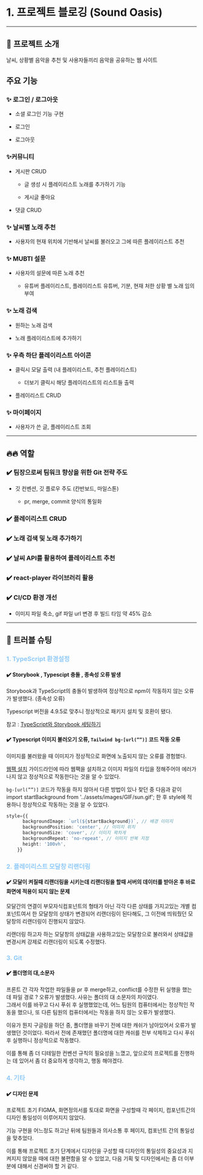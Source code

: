 # 1. 프로젝트 블로깅 (Sound Oasis)

---

## 📝 프로젝트 소개

날씨, 상황별 음악을 추천 및 사용자들끼리 음악을 공유하는 웹 사이트

## 주요 기능

### ✨ 로그인 / 로그아웃

- 소셜 로그인 기능 구현

- 로그인

- 로그아웃

### ✨커뮤니티

- 게시판 CRUD

  - 글 생성 시 플레이리스트 노래를 추가하기 기능

  - 게시글 좋아요

- 댓글 CRUD

### ✨ 날씨별 노래 추천

- 사용자의 현재 위치에 기반해서 날씨를 불러오고 그에 따른 플레이리스트 추천

### ✨ MUBTI 설문

- 사용자의 설문에 따른 노래 추천

  - 유튜버 플레이리스트, 플레이리스트 유튜버, 기분, 현재 처한 상황 별 노래 임의 부여

### ✨ 노래 검색

- 원하는 노래 검색

- 노래 플레이리스트에 추가하기

### ✨ 우측 하단 플레이리스트 아이콘

- 클릭시 모달 출력 (내 플레이리스트, 추천 플레이리스트)

  - 더보기 클릭시 해당 플레이리스트의 리스트들 출력

- 플레이리스트 CRUD

### ✨ 마이페이지

- 사용자가 쓴 글, 플레이리스트 조회

---

## 🔥🔥 역할

### ✔️ 팀장으로써 팀워크 향상을 위한 Git 전략 주도

- 깃 컨벤션, 깃 플로우 주도 (칸반보드, 마일스톤)

  - pr, merge, commit 양식의 통일화

### ✔️ 플레이리스트 CRUD

### ✔️ 노래 검색 및 노래 추가하기

### ✔️ 날씨 API를 활용하여 플레이리스트 추천

### ✔️ react-player 라이브러리 활용

### ✔️ CI/CD 환경 개선

- 이미지 파일 축소, gif 파일 url 변경 후 빌드 타임 약 45% 감소

---

## 📝 트러블 슈팅

### <span style="color:#90caf9">1. TypeScript 환경설정 </span>

#### ✔️ Storybook , Typescipt 충돌 , 종속성 오류 발생

Storybook과 TypeScript의 충돌이 발생하여 정상적으로 npm이 작동하지 않는 오류가 발생했다. (종속성 오류)

Typescript 버전을 4.9.5로 맞추니 정상적으로 패키지 설치 및 호환이 됐다.

참고 : [TypeScript와 Storybook 세팅하기]("https://velog.io/@whis/%EA%B8%B0%EC%A1%B4-%EC%A7%84%ED%96%89%EB%90%9C-CRATypescript-%ED%99%98%EA%B2%BD%EC%97%90%EC%84%9C-Storybook-6-%EC%84%B8%ED%8C%85%ED%95%98%EA%B8%B0")

#### ✔️ Typescript 이미지 불러오기 오류, `Tailwind bg-[url(””)]` 코드 작동 오류

이미지를 불러왔을 때 이미지가 정상적으로 화면에 노출되지 않는 오류를 경험했다.

[웹팩 설치]("https://flamingotiger.github.io/frontend/DevEnv/webpack-image/") 가이드라인에 따라 웹팩을 설치하고 이미지 파일의 타입을 정해주어야 에러가 나지 않고 정상적으로 작동한다는 것을 알 수 있었다.

`bg-[url(””)]` 코드가 작동을 하지 않아서 다른 방법이 있나 찾던 중 다음과 같이 import startBackground from '../assets/images/GIF/sun.gif'; 한 후 style에 적용하니 정상적으로 작동하는 것을 알 수 있었다.

```ts
style={{
      backgroundImage: `url(${startBackground})`, // 배경 이미지
      backgroundPosition: 'center', // 이미지 위치
      backgroundSize: 'cover', // 이미지 꽉차게
      backgroundRepeat: 'no-repeat', // 이미지 반복 지정
      height: '100vh',
    }}
```

### <span style="color:#90caf9">2. 플레이리스트 모달창 리랜더링</span>

#### ✔️ 모달이 켜질때 리랜더링을 시키는데 리랜더링을 할때 서버의 데이터를 받아온 후 바로 화면에 적용이 되지 않는 문제

모달간의 연결이 부모자식컴포넌트의 형태가 아닌 각각 다른 상태를 가지고있는 개별 컴포넌트여서 한 모달창의 상태가 변경되어 리랜더링이 된다해도, 그 이전에 띄워줬던 모달창의 리랜더링이 진행되지 않았다.

리랜더링 하고자 하는 모달창의 상태값을 사용하고있는 모달창으로 불러와서 상태값을 변경시켜 강제로 리랜더링이 되도록 수정했다.

### <span style="color:#90caf9">3. Git</span>

#### ✔️ 폴더명의 대,소문자

프론트 간 각자 작업한 파일들을 pr 후 merge하고, conflict를 수정한 뒤 실행을 했는데 파일 경로 ? 오류가 발생했다. 사유는 폴더의 대 소문자의 차이였다.  
그래서 이를 바꾸고 다시 푸쉬 후 실행했었는데, 어느 팀원의 컴퓨터에서는 정상적인 작동을 했으나, 또 다른 팀원의 컴퓨터에서는 작동을 하지 않는 오류가 발생했다.

이유가 뭔지 구글링을 하던 중, 폴더명을 바꾸기 전에 대한 캐쉬가 남아있어서 오류가 발생했던 것이었다. 따라서 전에 존재했던 폴더명에 대한 캐쉬를 전부 삭제하고 다시 푸쉬 후 실행하니 정상적으로 작동했다.

이를 통해 좀 더 디테일한 컨벤션 규칙의 필요성을 느꼈고, 앞으로의 프로젝트를 진행하는 데 있어서 좀 더 중요하게 생각하고, 행동 해야겠다.

### <span style="color:#90caf9">4. 기타</span>

#### ✔️ 디자인 문제

프로젝트 초기 FIGMA, 화면정의서를 토대로 화면을 구성할때 각 페이지, 컴포넌트간의 디자인 통일성이 이루어지지 않았다.

기능 구현을 어느정도 하고난 뒤에 팀원들과 의사소통 후 페이지, 컴포넌트 간의 통일성을 맞추었다.

이를 통해 프로젝트 초기 단계에서 디자인을 구성할 때 디자인의 통일성의 중요성과 지켜지지 않았을 때에 대한 불편함을 알 수 있었고, 다음 기획 및 디자인에서는 좀 더 이부분에 대해서 신경써야 할 거 같다.
